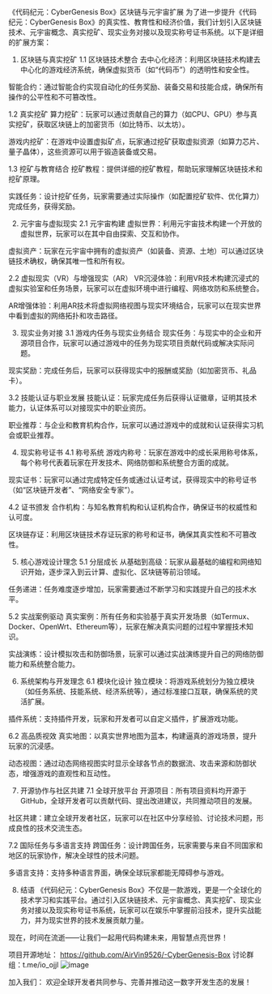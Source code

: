 《代码纪元：CyberGenesis Box》区块链与元宇宙扩展
为了进一步提升《代码纪元：CyberGenesis Box》的真实性、教育性和经济价值，我们计划引入区块链技术、元宇宙概念、真实挖矿、现实业务对接以及现实称号证书系统。以下是详细的扩展方案：

1. 区块链与真实挖矿
1.1 区块链技术整合
去中心化经济：利用区块链技术构建去中心化的游戏经济系统，确保虚拟货币（如“代码币”）的透明性和安全性。

智能合约：通过智能合约实现自动化的任务奖励、装备交易和技能合成，确保所有操作的公平性和不可篡改性。

1.2 真实挖矿
算力挖矿：玩家可以通过贡献自己的算力（如CPU、GPU）参与真实挖矿，获取区块链上的加密货币（如比特币、以太坊）。

游戏内挖矿：在游戏中设置虚拟矿点，玩家通过挖矿获取虚拟资源（如算力芯片、量子晶体），这些资源可以用于锻造装备或交易。

1.3 挖矿与教育结合
挖矿教程：提供详细的挖矿教程，帮助玩家理解区块链技术和挖矿原理。

实践任务：设计挖矿任务，玩家需要通过实际操作（如配置挖矿软件、优化算力）完成任务，获得奖励。

2. 元宇宙与虚拟现实
2.1 元宇宙构建
虚拟世界：利用元宇宙技术构建一个开放的虚拟世界，玩家可以在其中自由探索、交互和协作。

虚拟资产：玩家在元宇宙中拥有的虚拟资产（如装备、资源、土地）可以通过区块链技术确权，确保其唯一性和所有权。

2.2 虚拟现实（VR）与增强现实（AR）
VR沉浸体验：利用VR技术构建沉浸式的虚拟实验室和任务场景，玩家可以在虚拟环境中进行编程、网络攻防和系统整合。

AR增强体验：利用AR技术将虚拟网络视图与现实环境结合，玩家可以在现实世界中看到虚拟的网络拓扑和攻击路径。

3. 现实业务对接
3.1 游戏内任务与现实业务结合
现实任务：与现实中的企业和开源项目合作，玩家可以通过游戏中的任务为现实项目贡献代码或解决实际问题。

现实奖励：完成任务后，玩家可以获得现实中的报酬或奖励（如加密货币、礼品卡）。

3.2 技能认证与职业发展
技能认证：玩家完成任务后获得认证徽章，证明其技术能力，认证体系可以对接现实中的职业资历。

职业推荐：与企业和教育机构合作，玩家可以通过游戏中的成就和认证获得实习机会或职业推荐。

4. 现实称号证书
4.1 称号系统
游戏内称号：玩家在游戏中的成长采用称号体系，每个称号代表着玩家在开发技术、网络防御和系统整合方面的成就。

现实证书：玩家可以通过完成特定任务或通过认证考试，获得现实中的称号证书（如“区块链开发者”、“网络安全专家”）。

4.2 证书颁发
合作机构：与知名教育机构和认证机构合作，确保证书的权威性和认可度。

区块链存证：利用区块链技术存证玩家的称号和证书，确保其真实性和不可篡改性。

5. 核心游戏设计理念
5.1 分层成长
从基础到高级：玩家从最基础的编程和网络知识开始，逐步深入到云计算、虚拟化、区块链等前沿领域。

任务递进：任务难度逐步增加，玩家需要通过不断学习和实践提升自己的技术水平。

5.2 实战案例驱动
真实案例：所有任务和实验基于真实开发场景（如Termux、Docker、OpenWrt、Ethereum等），玩家在解决真实问题的过程中掌握技术知识。

实战演练：设计模拟攻击和防御场景，玩家可以通过实战演练提升自己的网络防御能力和系统整合能力。

6. 系统架构与开发理念
6.1 模块化设计
独立模块：将游戏系统划分为独立模块（如任务系统、技能系统、经济系统等），通过标准接口互联，确保系统的灵活扩展。

插件系统：支持插件开发，玩家和开发者可以自定义插件，扩展游戏功能。

6.2 高品质视效
真实地图：以真实世界地图为蓝本，构建逼真的游戏场景，提升玩家的沉浸感。

动态视图：通过动态网络视图实时显示全球各节点的数据流、攻击来源和防御状态，增强游戏的直观性和互动性。

7. 开源协作与社区共建
7.1 全球开放平台
开源项目：所有项目资料均开源于GitHub，全球开发者可以贡献代码、提出改进建议，共同推动项目的发展。

社区共建：建立全球开发者社区，玩家可以在社区中分享经验、讨论技术问题，形成良性的技术交流生态。

7.2 国际任务与多语言支持
跨国任务：设计跨国任务，玩家需要与来自不同国家和地区的玩家协作，解决全球性的技术问题。

多语言支持：支持多种语言界面，确保全球玩家都能无障碍参与游戏。

8. 结语
《代码纪元：CyberGenesis Box》不仅是一款游戏，更是一个全球化的技术学习和实践平台。通过引入区块链技术、元宇宙概念、真实挖矿、现实业务对接以及现实称号证书系统，玩家可以在娱乐中掌握前沿技术，提升实战能力，并为现实世界的技术发展贡献力量。

现在，时间在流逝——让我们一起用代码构建未来，用智慧点亮世界！

项目开源地址：
https://github.com/AirVin9526/-CyberGenesis-Box
讨论群组：t.me/io_ojjl
![image](https://github.com/user-attachments/assets/36ce2085-4f1b-42c3-adfe-0d42df0eaef5)

加入我们：
欢迎全球开发者共同参与、完善并推动这一数字开发生态的发展！

